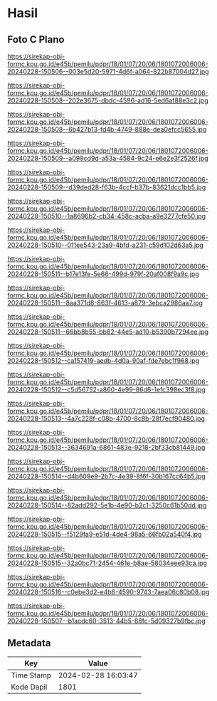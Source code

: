 # Hasil

## Foto C Plano

https://sirekap-obj-formc.kpu.go.id/e45b/pemilu/pdpr/18/01/07/20/06/1801072006006-20240228-150506--003e5d20-5971-4d6f-a064-822b87004d27.jpg

https://sirekap-obj-formc.kpu.go.id/e45b/pemilu/pdpr/18/01/07/20/06/1801072006006-20240228-150508--202e3675-dbdc-4596-ad16-5ed6af88e3c2.jpg

https://sirekap-obj-formc.kpu.go.id/e45b/pemilu/pdpr/18/01/07/20/06/1801072006006-20240228-150508--6b427b13-fd4b-4749-888e-dea0efcc5655.jpg

https://sirekap-obj-formc.kpu.go.id/e45b/pemilu/pdpr/18/01/07/20/06/1801072006006-20240228-150509--a099cd9d-a53a-4584-9c24-e6e2e3f2526f.jpg

https://sirekap-obj-formc.kpu.go.id/e45b/pemilu/pdpr/18/01/07/20/06/1801072006006-20240228-150509--d39ded28-f63b-4ccf-b37b-83621dcc1bb5.jpg

https://sirekap-obj-formc.kpu.go.id/e45b/pemilu/pdpr/18/01/07/20/06/1801072006006-20240228-150510--1a8696b2-cb34-458c-acba-a9e3277cfe50.jpg

https://sirekap-obj-formc.kpu.go.id/e45b/pemilu/pdpr/18/01/07/20/06/1801072006006-20240228-150510--011ee543-23a9-4bfd-a231-c59d102d63a5.jpg

https://sirekap-obj-formc.kpu.go.id/e45b/pemilu/pdpr/18/01/07/20/06/1801072006006-20240228-150511--b17e13fe-5e66-499d-979f-20af008f9a9c.jpg

https://sirekap-obj-formc.kpu.go.id/e45b/pemilu/pdpr/18/01/07/20/06/1801072006006-20240228-150511--8aa371d8-863f-4613-a879-3ebca2986aa7.jpg

https://sirekap-obj-formc.kpu.go.id/e45b/pemilu/pdpr/18/01/07/20/06/1801072006006-20240228-150511--66bb8b55-bb82-44e5-ad10-b5390b7294ee.jpg

https://sirekap-obj-formc.kpu.go.id/e45b/pemilu/pdpr/18/01/07/20/06/1801072006006-20240228-150512--ca157419-aedb-4d0a-90af-fde7ebc1f968.jpg

https://sirekap-obj-formc.kpu.go.id/e45b/pemilu/pdpr/18/01/07/20/06/1801072006006-20240228-150512--c5d56752-a860-4e99-86d6-1efc398ec3f8.jpg

https://sirekap-obj-formc.kpu.go.id/e45b/pemilu/pdpr/18/01/07/20/06/1801072006006-20240228-150513--4a7c228f-c08b-4700-8c8b-28f7ecf90480.jpg

https://sirekap-obj-formc.kpu.go.id/e45b/pemilu/pdpr/18/01/07/20/06/1801072006006-20240228-150513--3634691a-6861-483e-9218-2bf33cb81449.jpg

https://sirekap-obj-formc.kpu.go.id/e45b/pemilu/pdpr/18/01/07/20/06/1801072006006-20240228-150514--d4b609e9-2b7c-4e39-8f6f-30b167cc64b5.jpg

https://sirekap-obj-formc.kpu.go.id/e45b/pemilu/pdpr/18/01/07/20/06/1801072006006-20240228-150514--82add292-5e1b-4e90-b2c1-3250c61b50dd.jpg

https://sirekap-obj-formc.kpu.go.id/e45b/pemilu/pdpr/18/01/07/20/06/1801072006006-20240228-150515--f5129fa9-e51d-4de4-98a5-66fb02a540f4.jpg

https://sirekap-obj-formc.kpu.go.id/e45b/pemilu/pdpr/18/01/07/20/06/1801072006006-20240228-150515--32a0bc71-2454-461e-b8ae-58034eee93ca.jpg

https://sirekap-obj-formc.kpu.go.id/e45b/pemilu/pdpr/18/01/07/20/06/1801072006006-20240228-150516--c0ebe3d2-e4b6-4590-9743-7aea06c80b08.jpg

https://sirekap-obj-formc.kpu.go.id/e45b/pemilu/pdpr/18/01/07/20/06/1801072006006-20240228-150507--b1acdc60-3513-44b5-88fc-5d09327b9fbc.jpg


## Metadata

| Key        | Value               |
| ---------- | ------------------- |
| Time Stamp | 2024-02-28 16:03:47 |
| Kode Dapil | 1801                |



